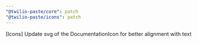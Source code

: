 ```yaml
---
"@twilio-paste/core": patch
"@twilio-paste/icons": patch
---
```


[Icons] Update svg of the DocumentationIcon for better alignment with text

